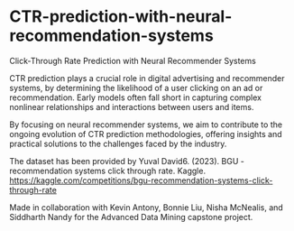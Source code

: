# CTR-prediction-with-neural-recommendation-systems
Click-Through Rate Prediction with Neural Recommender Systems

CTR prediction plays a crucial role in digital advertising and recommender systems, by determining the likelihood of a user clicking on an ad or recommendation. Early models often fall short in capturing complex nonlinear relationships and interactions between users and items.

By focusing on neural recommender systems, we aim to contribute to the ongoing evolution of CTR prediction methodologies, offering insights and practical solutions to the challenges faced by the industry.

The dataset has been provided by Yuval David6. (2023). BGU - recommendation systems click through rate. Kaggle. https://kaggle.com/competitions/bgu-recommendation-systems-click-through-rate

Made in collaboration with Kevin Antony, Bonnie Liu, Nisha McNealis, and Siddharth Nandy for the Advanced Data Mining capstone project. 

